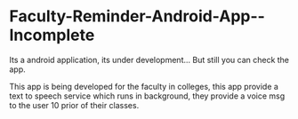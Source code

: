 # Faculty-Reminder-Android-App--Incomplete
Its a android application, its under development... But still you can check the app.

This app is being developed for the faculty in colleges, this app provide a text to speech service which runs in background, they provide a voice msg to the user 10 prior of their classes.
